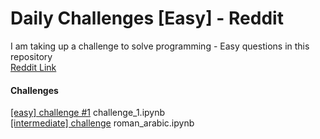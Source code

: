 # Daily Challenges [Easy] - Reddit

I am taking up a challenge to solve programming - Easy questions in this repository <br>
[Reddit Link](https://www.reddit.com/r/dailyprogrammer/)

#### Challenges
[[easy] challenge #1](https://www.reddit.com/r/dailyprogrammer/comments/pih8x/easy_challenge_1/) challenge_1.ipynb <br>
[[intermediate] challenge](http://forum.lessthandot.com/viewtopic.php?f=102&t=2361&start=0&st=0&sk=t&sd=a&sid=8a145f6277d724bc35557ece6fd1b450) roman_arabic.ipynb
